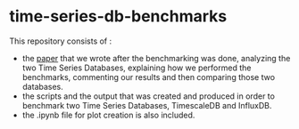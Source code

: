 # time-series-db-benchmarks
This repository consists of :
* the [paper](https://github.com/johnpalaios/time-series-db-benchmarks/blob/main/time_series_db_comparison.pdf) 
that we wrote after the benchmarking was done, analyzing the two Time Series Databases, explaining how we performed the benchmarks, commenting our results and then comparing those two databases.
* the scripts and the output that was created and produced in order to benchmark two Time Series Databases, TimescaleDB and InfluxDB.
* the .ipynb file for plot creation is also included.

